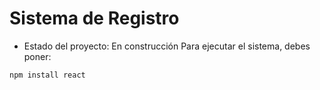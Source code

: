 <h1>Sistema de Registro</h1>

- Estado del proyecto: En construcción
Para ejecutar el sistema, debes poner:

```npm install react```
